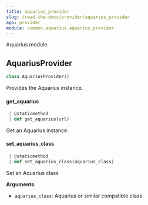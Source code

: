 ```yaml
---
title: aquarius_provider
slug: /read-the-docs/provider/aquarius_provider
app: provider
module: common.aquarius.aquarius_provider
---
```

Aquarius module.

## AquariusProvider

```python
class AquariusProvider()
```

Provides the Aquarius instance.

#### get\_aquarius

```python
 | @staticmethod
 | def get_aquarius(url)
```

Get an Aquarius instance.

#### set\_aquarius\_class

```python
 | @staticmethod
 | def set_aquarius_class(aquarius_class)
```

Set an Aquarius class

**Arguments**:

- `aquarius_class`: Aquarius or similar compatible class

